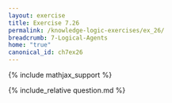 ```yaml
---
layout: exercise
title: Exercise 7.26
permalink: /knowledge-logic-exercises/ex_26/
breadcrumb: 7-Logical-Agents
home: "true"
canonical_id: ch7ex26
---
```


{% include mathjax_support %}

<div id="hiddden">{% include_relative question.md %}</div>
